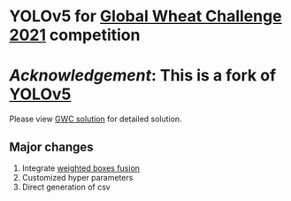 # YOLOv5 for [Global Wheat Challenge 2021](https://www.aicrowd.com/challenges/global-wheat-challenge-2021) competition
# *Acknowledgement*: This is a fork of [YOLOv5](https://github.com/ultralytics/yolov5)

Please view [GWC solution](https://github.com/ksnxr/GWC_solution) for detailed solution.

## Major changes
1. Integrate [weighted boxes fusion](https://github.com/ZFTurbo/Weighted-Boxes-Fusion)
2. Customized hyper parameters
3. Direct generation of csv
